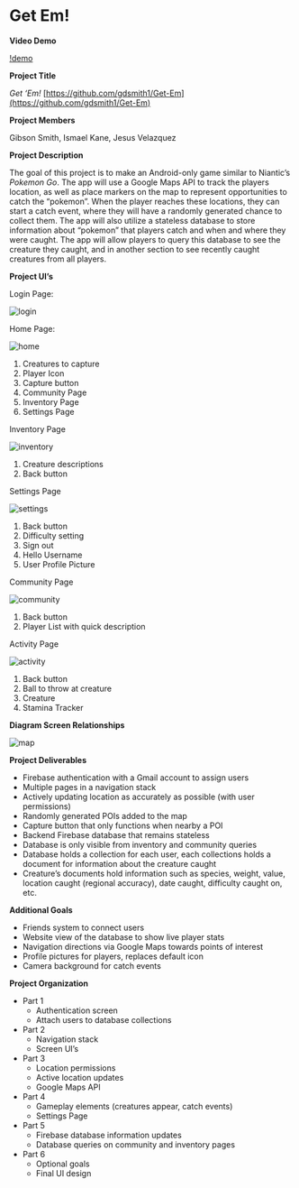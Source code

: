# Get Em!

**Video Demo**


[!demo](https://github.com/gdsmith1/Get-Em/blob/video-submission/projectdescription/videos/demo.mp4)


<!-- Output copied to clipboard! -->

<!-----

Conversion notes:

* Docs to Markdown version 1.0β34
* Thu Oct 05 2023 21:07:09 GMT-0700 (PDT)
* Source doc: cins project proposal
* This document has images: check for >>>>>  gd2md-html alert:  inline image link in generated source and store images to your server. NOTE: Images in exported zip file from Google Docs may not appear in  the same order as they do in your doc. Please check the images!

----->



**Project Title**

_Get ‘Em!_
[https://github.com/gdsmith1/Get-Em](https://github.com/gdsmith1/Get-Em)

**Project Members**

Gibson Smith, Ismael Kane, Jesus Velazquez

**Project Description**

The goal of this project is to make an Android-only game similar to Niantic’s _Pokemon Go_.  The app will use a Google Maps API to track the players location, as well as place markers on the map to represent opportunities to catch the “pokemon”.  When the player reaches these locations, they can start a catch event, where they will have a randomly generated chance to collect them.  The app will also utilize a stateless database to store information about “pokemon” that players catch and when and where they were caught.  The app will allow players to query this database to see the creature they caught, and in another section to see recently caught creatures from all players.

**Project UI’s**

Login Page:

![login](https://github.com/gdsmith1/Get-Em/blob/main/projectdescription/images/image1.png)

Home Page:

![home](https://github.com/gdsmith1/Get-Em/blob/main/projectdescription/images/image7.png)

1. Creatures to capture
2. Player Icon
3. Capture button
4. Community Page
5. Inventory Page
6. Settings Page

Inventory Page

![inventory](https://github.com/gdsmith1/Get-Em/blob/main/projectdescription/images/image2.png)

1. Creature descriptions
2. Back button

Settings Page

![settings](https://github.com/gdsmith1/Get-Em/blob/main/projectdescription/images/image3.png)

1. Back button
2. Difficulty setting
3. Sign out
4. Hello Username
5. User Profile Picture

Community Page

![community](https://github.com/gdsmith1/Get-Em/blob/main/projectdescription/images/image4.png)

1. Back button
2. Player List with quick description

Activity Page

![activity](https://github.com/gdsmith1/Get-Em/blob/main/projectdescription/images/image5.png)

1. Back button
2. Ball to throw at creature
3. Creature
4. Stamina Tracker

**Diagram Screen Relationships**

![map](https://github.com/gdsmith1/Get-Em/blob/main/projectdescription/images/image6.png)


**Project Deliverables**



* Firebase authentication with a Gmail account to assign users
* Multiple pages in a navigation stack
* Actively updating location as accurately as possible (with user permissions)
* Randomly generated POIs added to the map
* Capture button that only functions when nearby a POI
* Backend Firebase database that remains stateless
* Database is only visible from inventory and community queries
* Database holds a collection for each user, each collections holds a document for information about the creature caught
* Creature’s documents hold information such as species, weight, value, location caught (regional accuracy), date caught, difficulty caught on, etc.

**Additional Goals**



* Friends system to connect users
* Website view of the database to show live player stats
* Navigation directions via Google Maps towards points of interest
* Profile pictures for players, replaces default icon
* Camera background for catch events

**Project Organization**



* Part 1
    * Authentication screen 
    * Attach users to database collections
* Part 2
    * Navigation stack
    * Screen UI’s
* Part 3
    * Location permissions
    * Active location updates
    * Google Maps API
* Part 4
    * Gameplay elements (creatures appear, catch events)
    * Settings Page
* Part 5
    * Firebase database information updates
    * Database queries on community and inventory pages
* Part 6
    * Optional goals
    * Final UI design
